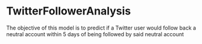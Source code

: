# TwitterFollowerAnalysis
The objective of this model is to predict if a Twitter user would follow back a neutral account within 5 days of being followed by said neutral account
